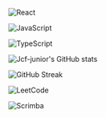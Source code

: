 
<p float="left">
    <a href="https://img.shields.io/badge/node.js-6DA55F?style=for-the-badge&logo=node.js&logoColor=white" alt="NodeJs"></a>
    
</p>

![React](https://img.shields.io/badge/react-%2320232a.svg?style=for-the-badge&logo=react&logoColor=%2361DAFB)

![JavaScript](https://img.shields.io/badge/javascript-%23323330.svg?style=for-the-badge&logo=javascript&logoColor=%23F7DF1E)

![TypeScript](https://img.shields.io/badge/typescript-%23007ACC.svg?style=for-the-badge&logo=typescript&logoColor=white)


![Jcf-junior's GitHub stats](https://github-readme-stats.vercel.app/api?username=jcf-junior&show_icons=true&theme=tokyonight)

![GitHub Streak](https://github-readme-streak-stats.herokuapp.com?user=jcf-junior&theme=tokyonight&hide_border=true&mode=weekly)

![LeetCode](https://img.shields.io/badge/LeetCode-000000?style=for-the-badge&logo=LeetCode&logoColor=#d16c06)

![Scrimba](https://img.shields.io/badge/scrimba-2B283A?style=for-the-badge&logo=scrimba&logoColor=white)
